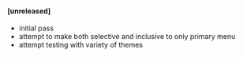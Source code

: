 #### [unreleased]
* initial pass
* attempt to make both selective and inclusive to only primary menu
* attempt testing with variety of themes
